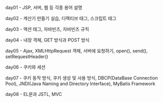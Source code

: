 day01 - JSP, 서버, 웹 등 각종 용어 설명

day02 - 계산기 만들기 실습, 디렉티브 태그, 스크립트 태그

day03 - 액션 태그, 자바빈즈, 자바빈즈 규칙

day04 - 내장 객체, GET 방식과 POST 방식

day05 - Ajax, XMLHttpRequest 객체, 서버에 요청하기, open(), send(), setRequestHeader()

day06 - 쿠키와 세션

day07 - 쿠키 동작 방식, 쿠키 생성 및 사용 방식, DBCP(DataBase Connection Pool), 
        JNDI(Java Naming and Directory Interface), MyBatis Framework

day08 - EL문과 JSTL, MVC
